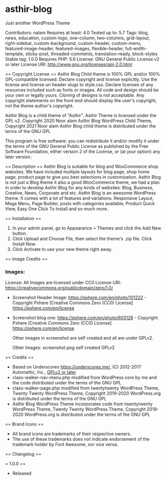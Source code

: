 # asthir-blog
Just another WordPress Theme

Contributors: nalam
Requires at least: 4.0
Tested up to: 5.7
Tags: blog, news, education, custom-logo, one-column, two-columns, grid-layout, right-sidebar, custom-background, custom-header, custom-menu, featured-image-header, featured-images, flexible-header, full-width-template, sticky-post, threaded-comments, translation-ready, block-styles
Stable tag: 1.0.0
Requires PHP: 5.6
License: GNU General Public License v2 or later
License URI: http://www.gnu.org/licenses/gpl-2.0.html


== Copyright License ==
Asthir Blog Child theme  is 100% GPL and/or 100% GPL-compatible licensed.
Declare copyright and license explicitly. Use the license and license uri header slugs to style.css.
Declare licenses of any resources included such as fonts or images.
All code and design should be your own or legally yours. Cloning of designs is not acceptable.
Any copyright statements on the front end should display the user's copyright, not the theme author's copyright.

Asthir Blog is a child theme of "Asthir". Asthir Theme is licensed under the GPL v2. Copyright 2020 Noor alam
Asthir Blog WordPress Child Theme, Copyright 2021 Noor alam
Asthir Blog child theme is distributed under the terms of the GNU GPL


This program is free software: you can redistribute it and/or modify
it under the terms of the GNU General Public License as published by
the Free Software Foundation, either version 2 of the License, or
(at your option) any later version.



== Description ==
Asthir Blog is suitable for blog and WooCommerce shop websites. We have included multiple layouts for blog page, shop home page, product page to give you best selections in customization. Asthir Blog is not just a Blog theme it also a good WooCommerce theme, we had a plan in order to develop Asthir Blog for any kinds of websites: Blog, Business, Creative, News, Corporate and etc.
Asthir Blog is an awesome WordPress theme. It comes with a lot of features and variations. Responsive Layout, Mega Menu, Page Builder, posts with categories available, Product Quick View, Easy One Click To Install and so much more.


== Installation ==

1. In your admin panel, go to Appearance > Themes and click the Add New button.
2. Click Upload and Choose File, then select the theme's .zip file. Click Install Now.
3. Click Activate to use your new theme right away.

== Image Credits ==
### Images:
License: All Images are licensed under CC0
License URI: https://creativecommons.org/publicdomain/zero/1.0/


* Screenshot Header Image:
https://pxhere.com/en/photo/101222 - Copyright Pxhere
	[Creative Commons Zero (CC0) License] 
	https://pxhere.com/en/license 
* Screenshot blog one:
https://pxhere.com/en/photo/603128 - Copyright Pxhere
	[Creative Commons Zero (CC0) License] 
	https://pxhere.com/en/license 
 


    Other images in screenshot are self created and all are under GPLv2.

    Other Images:
        screenshot.png self created GPLv2

== Credits ==

* Based on Underscores https://underscores.me/, (C) 2012-2017 Automattic, Inc., [GPLv2 or later](https://www.gnu.org/licenses/gpl-2.0.html)
* class-walker-nav-menu.php modified from WordPress core by me and the code distributed under the terms of the GNU GPL
* class-walker-page.php modified from twentytwenty WordPress Theme, Twenty Twenty WordPress Theme, Copyright 2019-2020 WordPress.org is distributed under the terms of the GNU GPL
* Asthir Blog WordPress Theme incorporates code from twentytwenty WordPress Theme, Twenty Twenty WordPress Theme, Copyright 2019-2020 WordPress.org is distributed under the terms of the GNU GPL

== Brand Icons ==

* All brand icons are trademarks of their respective owners.
* The use of these trademarks does not indicate endorsement of the trademark holder by Font Awesome, nor vice versa.



== Changelog ==

= 1.0.0 ==
* Released


